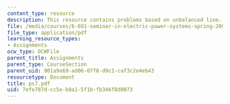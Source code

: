 ```yaml
---
content_type: resource
description: This resource contains problems based on unbalanced line.
file: /media/courses/6-691-seminar-in-electric-power-systems-spring-2006/7efe787dcc5eb8a15f1bfb346f8d0073_ps7.pdf
file_type: application/pdf
learning_resource_types:
- Assignments
ocw_type: OCWFile
parent_title: Assignments
parent_type: CourseSection
parent_uid: 901a9e69-ad06-07f8-d9c1-caf3c2e4eb43
resourcetype: Document
title: ps7.pdf
uid: 7efe787d-cc5e-b8a1-5f1b-fb346f8d0073
---
```

